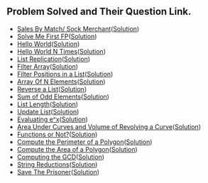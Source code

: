 ## Problem Solved and Their Question Link.

- [Sales By Match/ Sock Merchant](https://www.hackerrank.com/challenges/sock-merchant/problem)([Solution](./sales_by_match.py))
- [Solve Me First FP](https://www.hackerrank.com/challenges/fp-solve-me-first/problem)([Solution](./solve_me_first_fp.scala))
- [Hello World](https://www.hackerrank.com/challenges/fp-hello-world/problem)([Solution](./hello_world_fp.scala))
- [Hello World N Times](https://www.hackerrank.com/challenges/fp-hello-world-n-times/problem)([Solution](./hello_world_n_times.scala))
- [List Replication](https://www.hackerrank.com/challenges/fp-list-replication/problem)([Solution](./list_rep_fp.scala))
- [Filter Array](https://www.hackerrank.com/challenges/fp-filter-array/problem)([Solution](./filter_array_fp.scala))
- [Filter Positions in a List](https://www.hackerrank.com/challenges/fp-filter-positions-in-a-list/problem)([Solution](./filter_pos_array_fp.scala))
- [Array Of N Elements](https://www.hackerrank.com/challenges/fp-array-of-n-elements/problem)([Solution](./array_n_elem_fp.scala))
- [Reverse a List](https://www.hackerrank.com/challenges/fp-reverse-a-list/problem)([Solution](./reverse_a_list_fp.scala))
- [Sum of Odd Elements](https://www.hackerrank.com/challenges/fp-sum-of-odd-elements/problem)([Solution](./sum_odd_elem_fp.scala))
- [List Length](https://www.hackerrank.com/challenges/fp-list-length/problem)([Solution](./list_length_fp.scala))
- [Update List](https://www.hackerrank.com/challenges/fp-update-list/problem)([Solution](./update_list_fp.scala))
- [Evaluating e^x](https://www.hackerrank.com/challenges/eval-ex/problem)([Solution](./eval_ex_fp.scala))
- [Area Under Curves and Volume of Revolving a Curve](https://www.hackerrank.com/challenges/area-under-curves-and-volume-of-revolving-a-curv/problem)([Solution](./area_under_curves_fp.scala))
- [Functions or Not?](https://www.hackerrank.com/challenges/functions-or-not/problem)([Solution](./functions_or_not_fp.scala))
- [Compute the Perimeter of a Polygon](https://www.hackerrank.com/challenges/lambda-march-compute-the-perimeter-of-a-polygon/problem)([Solution](./compute_perimeter_fp.scala))
- [Compute the Area of a Polygon](https://www.hackerrank.com/challenges/lambda-march-compute-the-area-of-a-polygon/problem)([Solution](./compute_area_fp.scala))
- [Computing the GCD](https://www.hackerrank.com/challenges/functional-programming-warmups-in-recursion---gcd/problem)([Solution](./computing_gcd_fp.scala))
- [String Reductions](https://www.hackerrank.com/challenges/string-reductions/problem)([Solution](./string_reduction_fp.scala))
- [Save The Prisoner](https://www.hackerrank.com/challenges/save-the-prisoner/problem)([Solution](./save_the_prisoner.py))

